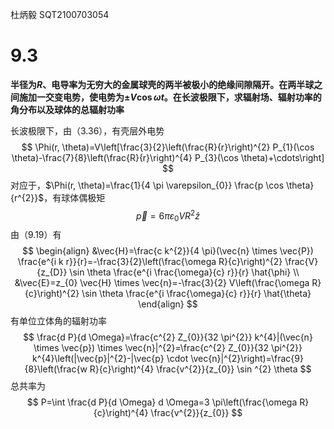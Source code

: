 杜炳毅 SQT2100703054

# 9.3

**半径为$R$、电导率为无穷大的金属球壳的两半被极小的绝缘间隙隔开。在两半球之间施加一交变电势，使电势为$\pm V \cos \omega t$。在长波极限下，求辐射场、辐射功率的角分布以及球体的总辐射功率**

长波极限下，由（3.36），有壳层外电势
$$
 \Phi(r, \theta)=V\left[\frac{3}{2}\left(\frac{R}{r}\right)^{2} P_{1}(\cos \theta)-\frac{7}{8}\left(\frac{R}{r}\right)^{4} P_{3}(\cos \theta)+\cdots\right]
$$
对应于，$\Phi(r, \theta)=\frac{1}{4 \pi \varepsilon_{0}} \frac{p \cos \theta}{r^{2}}$，有球体偶极矩
$$
\vec{p}=6 \pi \varepsilon_{0} V R^{2} \hat{z}
$$
由（9.19）有
$$
\begin{align}
&\vec{H}=\frac{c k^{2}}{4 \pi}(\vec{n} \times \vec{P}) \frac{e^{i k r}}{r}=-\frac{3}{2}\left(\frac{\omega R}{c}\right)^{2} \frac{V}{z_{D}} \sin \theta \frac{e^{i \frac{\omega}{c} r}}{r} \hat{\phi} \\
&\vec{E}=z_{0} \vec{H} \times \vec{n}=-\frac{3}{2} V\left(\frac{\omega R}{c}\right)^{2} \sin \theta \frac{e^{i \frac{\omega}{c} r}}{r} \hat{\theta}
\end{align}
$$
有单位立体角的辐射功率
$$
\frac{d P}{d \Omega}=\frac{c^{2} Z_{0}}{32 \pi^{2}} k^{4}|(\vec{n} \times \vec{p}) \times \vec{n}|^{2}=\frac{c^{2} Z_{0}}{32 \pi^{2}} k^{4}\left(|\vec{p}|^{2}-|\vec{p} \cdot \vec{n}|^{2}\right)=\frac{9}{8}\left(\frac{w R}{c}\right)^{4} \frac{v^{2}}{z_{0}} \sin ^{2} \theta
$$
总共率为
$$
P=\int \frac{d P}{d \Omega} d \Omega=3 \pi\left(\frac{\omega R}{c}\right)^{4} \frac{v^{2}}{z_{0}}
$$
